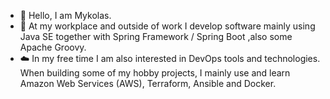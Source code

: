 - 👋 Hello, I am Mykolas.
- 🔧 At my workplace and outside of work I develop software mainly using Java SE together with Spring Framework / Spring Boot ,also some Apache Groovy.
- :cloud: In my free time I am also interested in DevOps tools and technologies. When building some of my hobby projects, I mainly use and learn Amazon Web Services (AWS), Terraform, Ansible and Docker.


<!---
MykKuc/MykKuc is a ✨ special ✨ repository because its `README.md` (this file) appears on your GitHub profile.
You can click the Preview link to take a look at your changes.
--->
